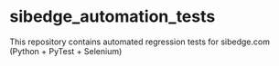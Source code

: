 # sibedge_automation_tests
This repository contains automated regression tests for sibedge.com (Python + PyTest + Selenium)
